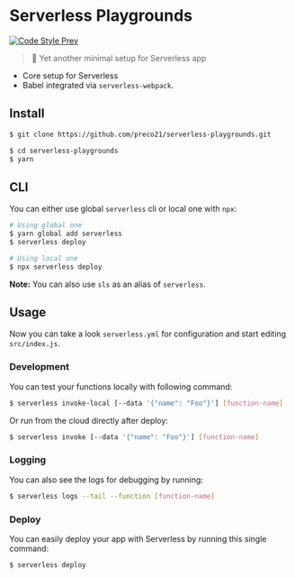 # Serverless Playgrounds

[![Code Style Prev](https://img.shields.io/badge/code%20style-prev-32c8fc.svg)](https://github.com/preco21/eslint-config-prev)

> 🚀 Yet another minimal setup for Serverless app

* Core setup for Serverless
* Babel integrated via `serverless-webpack`.

## Install

```bash
$ git clone https://github.com/preco21/serverless-playgrounds.git

$ cd serverless-playgrounds
$ yarn
```

## CLI

You can either use global `serverless` cli or local one with `npx`:

```bash
# Using global one
$ yarn global add serverless
$ serverless deploy

# Using local one
$ npx serverless deploy
```

**Note:** You can also use `sls` as an alias of `serverless`.

## Usage

Now you can take a look `serverless.yml` for configuration and start editing `src/index.js`.

### Development

You can test your functions locally with following command:

```bash
$ serverless invoke-local [--data '{"name": "Foo"}'] [function-name]
```

Or run from the cloud directly after deploy:

```bash
$ serverless invoke [--data '{"name": "Foo"}'] [function-name]
```

### Logging

You can also see the logs for debugging by running:

```bash
$ serverless logs --tail --function [function-name]
```

### Deploy

You can easily deploy your app with Serverless by running this single command:

```bash
$ serverless deploy
```
